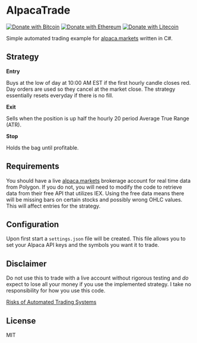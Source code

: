 AlpacaTrade
===

[![Donate with Bitcoin](https://en.cryptobadges.io/badge/micro/12BMo7nBeBhDGDGagwqSRPAv3fkQi8nCfq)](https://en.cryptobadges.io/donate/12BMo7nBeBhDGDGagwqSRPAv3fkQi8nCfq)
[![Donate with Ethereum](https://en.cryptobadges.io/badge/micro/0xd163fdde358f9000A4E9290f23B84DFb6E9190D3)](https://en.cryptobadges.io/donate/0xd163fdde358f9000A4E9290f23B84DFb6E9190D3)
[![Donate with Litecoin](https://en.cryptobadges.io/badge/micro/LVSmZByqa6Cp1BFwgqeUyMjKmpfHP23ApR)](https://en.cryptobadges.io/donate/LVSmZByqa6Cp1BFwgqeUyMjKmpfHP23ApR)

Simple automated trading example for [alpaca.markets](https://alpaca.markets) written in C#.

Strategy
---

**Entry**

Buys at the low of day at 10:00 AM EST if the first hourly candle closes red. Day orders are used so they cancel at the market close. The strategy essentially resets everyday if there is no fill.

**Exit**

Sells when the position is up half the hourly 20 period Average True Range (ATR).

**Stop**

Holds the bag until profitable.

Requirements
---

You should have a live [alpaca.markets](https://alpaca.markets) brokerage account for real time data from Polygon. If you do not, you will need to modify the code to retrieve data from their free API that utilizes IEX. Using the free data means there will be missing bars on certain stocks and possibly wrong OHLC values. This will affect entries for the strategy.

Configuration
---

Upon first start a `settings.json` file will be created. This file allows you to set your Alpaca API keys and the symbols you want it to trade.

Disclaimer
---

Do not use this to trade with a live account without rigorous testing and _do_ expect to lose all your money if you use the implemented strategy. I take no responsibility for how you use this code.

[Risks of Automated Trading Systems](https://support.alpaca.markets/hc/en-us/articles/360015623671-Risks-of-Automated-Trading-Systems)

License
---

MIT
